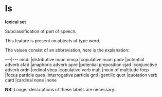 # ls

**lexical set**


Subclassification of part of speech.

This feature is present on objects of type *word*.

The values consist of an abbreviation, here is the explanation:

---|---
nmdi |distributive noun
nmcp |copulative noun
padv |potential adverb
afad |anaphoric adverb
ppre |potential preposition
cjad |conjunctive adverb
ordn |ordinal
vbcp |copulative verb
mult |noun of multitude
focp |focus particle
ques |interrogative particle
gntl |gentilic
quot |quotation verb
card |cardinal
none |none

**NB:**
Longer descriptions of these labels are necessary.
